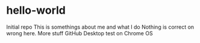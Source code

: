 # hello-world
Initial repo
This is somethings about me and what I do
Nothing is correct on wrong here.
More stuff
GitHub Desktop test on Chrome OS
